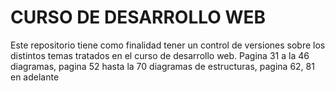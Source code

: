 # CURSO DE DESARROLLO WEB
 Este repositorio tiene como finalidad tener un control de versiones sobre los distintos temas tratados en el curso de desarrollo web.
Pagina 31 a la 46 diagramas, pagina 52 hasta la 70 diagramas de estructuras, pagina 62, 81 en adelante
